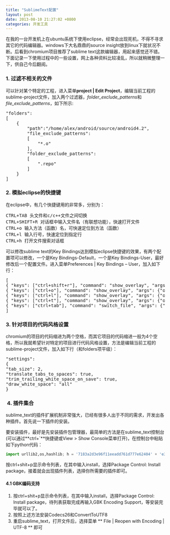 ```yaml
---
title: "SublimeText配置"
layout: post
date: 2013-08-10 21:27:02 +0800
categories: 开发工具
---
```

在我的一台开发机上在ubuntu系统下使用eclipse，经常会出现死机，不得不寻求其它的代码编辑器。windows下大名鼎鼎的source insight放到linux下就状况不断。后看到chromium项目推荐了sublime text这款编辑器，用起来感觉还不错。下面记录一下使用过程中的一些设置，网上各种资料比较凌乱，所以就稍微整理一下，供自己今后翻阅。

### 1. 过滤不相关的文件

可以针对某个特定的工程，进入菜单**project | Edit Project**，编辑当前工程的sublime-project文件，加入两个过滤器，*folder\_exclude\_patterns*和*file\_exclude\_patterns*，如下所示:

<pre>"folders":
[
    {
        "path":"/home/alex/android/source/android4.2",
        "file_exclude_patterns":
        [
            "*.o"
        ],
        "folder_exclude_patterns":
        [
            ".repo"
        ]
    }
]</pre>

### 2. 模拟eclipse的快捷键

在eclipse中，有几个快捷键用的非常多，分别为：

<pre>CTRL+TAB 头文件和c/c++文件之间切换
CTRL+SHIFT+R 对话框中输入文件名（有联想功能），快速打开文件
CTRL+o 输入方法（函数）名，可快速定位到方法（函数）
CTRL+l 输入行号，快速定位到指定行
CTRL+h 打开文件搜索对话框</pre>

可以修改sublime text的Key Bindings达到模拟eclipse快捷键的效果，有两个配置项可以修改，一个是Key Bindings-Default，一个是Key Bindings-User，最好修改后一个配置文件。进入菜单Preferences | Key Bindings &#8211; User，加入如下行：

<pre>[
{ "keys": ["ctrl+shift+r"], "command": "show_overlay", "args": {"overlay": "goto", "show_files": true} },
{ "keys": ["ctrl+o"], "command": "show_overlay", "args": {"overlay": "goto", "text": "@"} },
{ "keys": ["ctrl+l"], "command": "show_overlay", "args": {"overlay": "goto", "text": ":"} },
{ "keys": ["ctrl+t"], "command": "show_overlay", "args": {"overlay": "goto", "text": "#"} },
{ "keys": ["ctrl+tab"], "command": "switch_file", "args": {"extensions": ["cpp", "cxx", "cc", "c", "hpp", "hxx", "h", "ipp", "inl", "m", "mm"]} }
]</pre>

### 3. 针对项目的代码风格设置

chromium的项目的代码缩进为两个空格，而其它项目的代码缩进一般为4个空格，所以我就希望针对特定的项目进行代码风格设置，方法是编辑当前工程的sublime-project文件，加入如下行（和folders项平级）：

<pre>"settings":
{
"tab_size": 2,
"translate_tabs_to_spaces": true,
"trim_trailing_white_space_on_save": true,
"draw_white_space": "all"
}</pre>

###  4. 插件集合

sublime_text的插件扩展机制非常强大，已经有很多人出于不同的需求，开发出各种插件。首先说一下插件的安装。

要安装插件，最好是先安装插件包管理器，最简单的方法是在sublime_text控制台(可以通过**ctrl+`**快捷键或View > Show Console菜单打开)，在控制台中粘贴如下python代码：

```python
import urllib2,os,hashlib; h = '7183a2d3e96f11eeadd761d777e62404' + 'e330c659d4bb41d3bdf022e94cab3cd0'; pf = 'Package Control.sublime-package'; ipp = sublime.installed_packages_path(); os.makedirs( ipp ) if not os.path.exists(ipp) else None; urllib2.install_opener( urllib2.build_opener( urllib2.ProxyHandler()) ); by = urllib2.urlopen( 'http://sublime.wbond.net/' + pf.replace(' ', '%20')).read(); dh = hashlib.sha256(by).hexdigest(); open( os.path.join( ipp, pf), 'wb' ).write(by) if dh == h else None; print('Error validating download (got %s instead of %s), please try manual install' % (dh, h) if dh != h else 'Please restart Sublime Text to finish installation')
```

按ctrl+shit+p显示命令列表，在其中输入install，选择Package Control: Install package，接着就会出现插件列表，选择你所需要的插件即可。

#### 4.1 GBK编码支持

1. 按ctrl+shit+p显示命令列表，在其中输入install，选择Package Control: Install package，待列表获取完成再输入GBK Encoding Support，等安装完毕就可以了。
2. 按照上述方法安装Codecs26和ConvertToUTF8
3. 重启sublime_text，打开文件后，选择菜单 ** File | Reopen with Encoding | UTF-8 ** 即可

